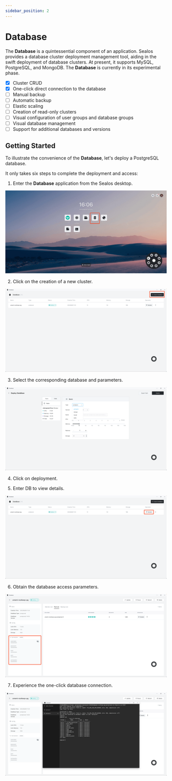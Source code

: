```yaml
---
sidebar_position: 2
---
```


# Database

The **Database** is a quintessential component of an application. Sealos provides a database cluster deployment management tool, aiding in the swift deployment of database clusters. At present, it supports MySQL, PostgreSQL, and MongoDB. The **Database** is currently in its experimental phase.

- [x] Cluster CRUD
- [x] One-click direct connection to the database
- [ ] Manual backup
- [ ] Automatic backup
- [ ] Elastic scaling
- [ ] Creation of read-only clusters
- [ ] Visual configuration of user groups and database groups
- [ ] Visual database management
- [ ] Support for additional databases and versions

## Getting Started

To illustrate the convenience of the **Database**, let's deploy a PostgreSQL database.

It only takes six steps to complete the deployment and access:

1. Enter the **Database** application from the Sealos desktop.

![1. Open the **database**](./imgs/db1.jpeg)

2. Click on the creation of a new cluster.

![2. Create a new cluster](./imgs/db2.png)

3. Select the corresponding database and parameters.

![3. Select the corresponding database and parameters](./imgs/db3.png)

4. Click on deployment.

5. Enter DB to view details.

![4. Enter DB details](./imgs/db4.png)

6. Obtain the database access parameters.

![5. Obtain the database access parameters](./imgs/db5.png)

7. Experience the one-click database connection.

![pg Database connection](./imgs/db6.png)